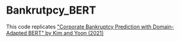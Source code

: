 # Bankrutpcy_BERT
This code replicates ["Corporate Bankruptcy Prediction with Domain-Adapted BERT" by Kim and Yoon (2021)]( https://biblio.ugent.be/publication/8728637/file/8728638#page=40)
